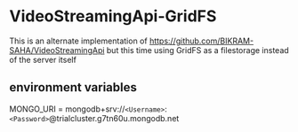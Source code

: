 # VideoStreamingApi-GridFS

This is an alternate implementation of https://github.com/BIKRAM-SAHA/VideoStreamingApi but this time using GridFS as a filestorage instead of the server itself

## environment variables
MONGO_URI = mongodb+srv://`<Username>`:`<Password>`@trialcluster.g7tn60u.mongodb.net